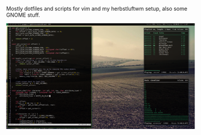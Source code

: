 Mostly dotfiles and scripts for vim and my herbstluftwm setup, also some GNOME stuff.

![screenshot](https://raw.githubusercontent.com/slowdive-/dotfiles/master/screenshot.png)
